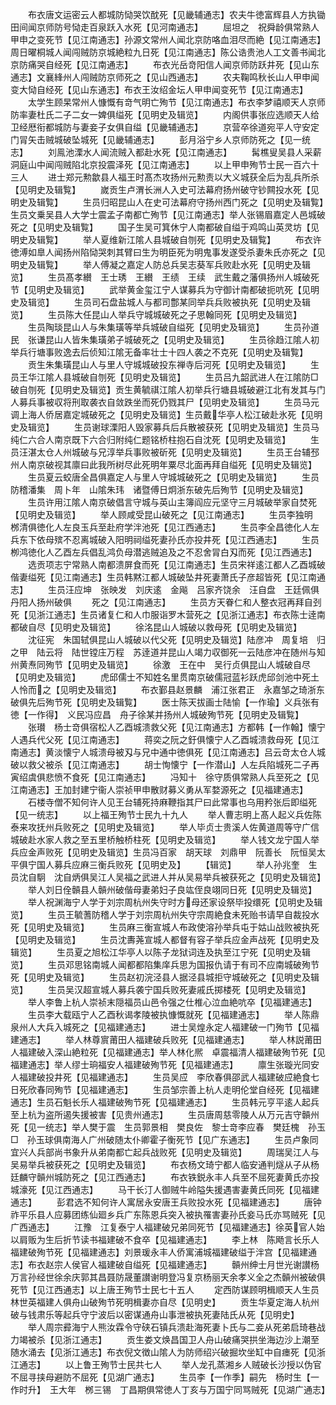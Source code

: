 <!-- { "loadSidebar": true } -->
　　布衣唐文运密云人都城防恸哭饮酖死【见畿辅通志】农夫牛徳富辉县人方执锄田间闻京师防号恸走百泉跃入水死【见河南通志】
　　屈坦之　祝舜龄俱常熟人甲申之变死节【见江南通志】孙源文常州人闻北京防咯血泪尽而絶【见江南通志】周日曜桐城人闻闯贼防京城絶粒九日死【见江南通志】陈公诰贵池人工文善书闻北京防痛哭自经死【见江南通志】
　　布衣光岳竒阳信人闻京师防跃井死【见山东通志】文襄綘州人闯贼防京师死之【见山西通志】
　　农夫鞠鸣秋长山人甲申闻变大恸自经死【见山东通志】布衣王汝绍金坛人甲申闻变死节【见江南通志】
　　太学生顾杲常州人慷慨有竒气明亡殉节【见江南通志】布衣李梦禧顺天人京师防率妻杜氏二子二女一婢俱缢死【见明史及辑览】
　　内阁供事张应选顺天人给卫经厯衔都城防与妻妾子女俱自缢【见畿辅通志】
　　京营卒徐道宛平人守安定门冐矢击贼城破坠城死【见畿辅通志】
　　彭月浴宁乡人京师防死之【见一统志】
　　刘鳯池溧水人闻流贼入都赴水死【见江南通志】
　　髯樵叟吴县人采薪洞庭山中闻闯贼陷北京投震泽死【见江南通志】
　　以上甲申殉节士民一百六十三人
　　进士郑元勲歙县人福王时髙杰攻扬州元勲责以大义城获全后为乱兵所杀【见明史及辑覧】
　　嵗贡生卢渭长洲人入史可法幕府扬州破守钞闗投水死【见明史及辑覧】
　　生员归昭昆山人在史可法幕府守扬州西门死之【见明史及辑覧】生员文乗吴县人大学士震孟子南都亡殉节【见江南通志】举人张锡眉嘉定人邑城破死之【见明史及辑覧】
　　国子生吴可箕休宁人南都破自缢于鸡鸣山英灵坊【见明史及辑覧】
　　举人夏维新江隂人县城破自刎死【见明史及辑覧】
　　布衣许徳溥如臯人闻扬州陷恸哭刺其臂曰生为明臣死为明鬼事发遂受杀妻朱氏亦死之【见明史及辑覧】
　　举人傅凝之嘉定人防总兵吴志葵军兵败赴水死【见明史及辑览】
　　生员髙孝纉　王士琇　王纉　王绩　王续　武生戴之藩俱扬州人城破死节【见明史及辑览】
　　武举黄金玺江宁人谋募兵为守御计南都破扼吭死【见明史及辑览】
　　生员司石盘盐城人与都司鄷某同举兵兵败被执死【见明史及辑览】
　　生员陈大任昆山人举兵守城城破死之子思翰同死【见明史及辑览】
　　生员陶琰昆山人与朱集璜等举兵城破自缢死【见明史及辑览】
　　生员孙道民　张谦昆山人皆朱集璜弟子城破死之【见明史及辑览】
　　生员徐趋江隂人初举兵行塘事败逸去后侦知江隂无备率壮士十四人袭之不克死【见明史及辑覧】
　　贡生朱集璜昆山人与里人守城城破投东禅寺后河死【见明史及辑览】
　　生员王华江隂人县城破自刎死【见明史及辑览】
　　生员吕九韶武进人在江隂防□破自刎死【见明史及辑览】贡生黄毓祺江隂人初举兵行塘县城破避江北有发其与门人募兵事被収将刑取袭衣自敛跌坐而死仍戮其尸【见明史及辑览】
　　生员马元调上海人侨居嘉定城破死之【见明史及辑览】生员戴华亭人松江破赴氷死【见明史及辑览】
　　生员谢球溧阳人毁家募兵后兵散被获死【见明史及辑览】生员马纯仁六合人南京既下六合归附纯仁题铭桥柱抱石自沈死【见明史及辑览】
　　生员汪湛太仓人州城破与兄淳举兵事败被斫死【见明史及辑览】
　　生员王台辅邳州人南京破视其廪曰此我所树尽此死明年粟尽北面再拜自缢死【见明史及辑览】
　　生员夏云蛟唐全昌俱嘉定人与里人守城城破死之【见明史及辑览】
　　生员防稽潘集　周卜年　山隂朱玮　诸暨傅日炯浙东破先后殉节【见明史及辑览】
　　生员许用江隂人南京破倡言守城与英山主簿阎应元坚守三月城破举家自焚死【见明史及辑览】
　　举人顾咸受昆山破死之【见江南通志】
　　生员李独明　桞清俱徳化人左良玉兵至赴府学泮池死【见江西通志】
　　生员李全昌徳化人左兵东下依母殡不忍离城破入阳明祠缢死妻孙氏亦投井死【见江西通志】
　　生员栁鸿徳化人乙酉左兵倡乱鸿负母潜逃贼追及之不忍舍冐白刄而死【见江西通志】
　　选贡项志宁常熟人南都溃屏食而死【见江南通志】生员宋祥逺江都人乙酉城破偕妻缢死【见江南通志】生员韩黙江都人城破坠井死妻萧氏子彦超皆死【见江南通志】
　　生员汪应坤　张映发　刘庆逺　金飚　吕家齐饶余　汪自盘　王廷佩俱丹阳人扬州破俱
　　死之【见江南通志】
　　生员方天眷仁和人整衣冠再拜自刭死【见浙江通志】生员诸复仁和人巾服诣罗木营死之【见浙江通志】布衣陈士逹南都破自尽【见明史及辑览】
　　徐洺昆山人城破以救母死【见明史及辑览】
　　沈征宪　朱国轼俱昆山人城破以代父死【见明史及辑览】陆彦冲　周复培　归之甲　陆云将　陆世镗庄万程　苏逹道并昆山人竭力収御死一云陆彦冲在随州与知州黄焘同殉节【见明史及辑览】
　　徐激　王在中　吴行贞俱昆山人城破自尽【见明史及辑览】
　　虎邱儒士不知姓名里贯南京破儒冠蓝衫跃虎邱剑池中死土人怜而之【见明史及辑览】
　　布衣鄞县赵景麟　浦江张君正　永嘉邹之琦浙东破俱先后殉节死【见明史及辑覧】
　　医士陈天拔画士陆愉【一作瑜】义兵张有徳【一作得】　义民冯应昌　舟子徐某并扬州人城破殉节死【见明史及辑覧】
　　张瓉　杨士竒俱宿松人乙酉城溃救父死【见江南通志】方都韩【一作翰】懐宁人遇兵代父死【见江南通志】
　　蒋奕之阮之釪俱懐宁人乙酉城溃救母死【见江南通志】黄淡懐宁人城溃母被刄与兄中通中徳俱死【见江南通志】吕云竒太仓人城破以救父被杀【见江南通志】
　　胡士恂懐宁【一作潜山】人左兵陷城死二子再寅绍虞俱悲愤不食死【见江南通志】
　　冯知十　徐守质俱常熟人兵至死之【见江南通志】王加封建宁衞人崇祯甲申散财募义勇从军婺源死之【见福建通志】
　　石楼寺僧不知何许人见王台辅死持麻鞭指其尸曰此常事也乌用矜张后即缢死【见一统志】
　　以上福王殉节士民九十九人
　　举人曹志明上髙人起义兵佐陈泰来攻抚州兵败死之【见明史及辑览】
　　举人毕贞士贵溪人佐黄道周等守广信城破赴水家人救之至五里桥触桥柱死【见明史及辑览】
　　举人钱文龙宁国人举兵应金声败死【见明史及辑览】生员冯百家　胡天球　刘鼎甲　阮善长　阮恒吴太平俱宁国人募兵应麻三衡兵败死【见明史及】
　　【辑览】
　　举人孙兆奎　生员沈自駉　沈自炳俱吴江人吴福之武进人并从吴易举兵被获死之【见明史及辑览】
　　举人刘日佺贑县人贑州破偕母妻弟妇子良竑侄良翊同日死【见明史及辑览】
　　举人祝渊海宁人学于刘宗周杭州失守时方母还家设祭毕投缳死【见明史及辑览】
　　生员王毓蓍防稽人学于刘宗周杭州失守宗周絶食未死贻书请早自裁投水死【见明史及辑览】
　　生员麻三衡宣城人布政使溶孙举兵屯于姑山战败被执死【见明史及辑览】
　　生员沈夀荛宣城人都督有容子举兵应金声战死【见明史及辑览】
　　生员夏之旭松江华亭人以陈子龙狱词连及执至江宁死【见明史及辑览】
　　生员邓思铭南城人闻都都陷集庠兵思为国报仇请于有司不应南城破殉节死【见明史及辑览】
　　生员赵初浣泾县人据泾县城拒守城破死之【见明史及辑览】
　　生员吴汉超宣城人募兵袭宁国兵败死妻戚氏掷楼死【见明史及辑览】
　　举人李鲁上杭人崇祯末隠福员山邑令强之仕椎心泣血絶吭卒【见福建通志】
　　生员李大载瓯宁人乙酉秋谒孝陵被执慷慨就死【见福建通志】
　　举人陈鼎泉州人大兵入城死之【见福建通志】
　　进士吴煌永定人福建破一门殉节【见福建通志】
　　举人林尊賔莆田人福建破兵败死【见福建通志】
　　举人林説莆田人福建破入深山絶粒死【见福建通志】举人林化熈　卓震福清人福建破殉节死【见福建通志】举人缪士珦福安人福建破殉节死【见福建通志】
　　廪生张璇光同安人福建破投井死【见福建通志】
　　生员吴应　李欣春俱邵武人福建破应絶食七日死欣春同殉节【见福建通志】
　　生员邹宗善上杭人走明伦堂自经死【见福建通志】生员石魁长乐人福建破殉节死【见福建通志】
　　生员韩元亨平逺人起兵至上杭为盗所遏失援被害【见贵州通志】
　　生员唐周慈零陵人从万元吉守贑州死【见一统志】举人樊于震　生员郭景相　樊良佐　黎士竒李应春　樊廷槐　孙玉□　孙玉球俱南海人广州破随太仆卿霍子衡死节【见广东通志】
　　生员卢象同宜兴人兵部尚书象升从弟南都亡起兵战败死【见明史及辑览】
　　周瑞吴江人与吴易举兵被获死之【见明史及辑览】
　　布衣杨文琦宁都人临安通判燧从子从杨廷麟守贑州城防死之【见江西通志】
　　布衣铁鋭永丰人兵至不屈死妻黄氏亦投城濠死【见江西通志】
　　马干长汀人御贼牛岭隘失援遇害妻黄氏同死【见福建通志】
　　彭君选不知何许人寓居永安唐王兵败投水死【见福建通志】
　　唐钟祚平乐县人应募团练仙廻乡兵广东陈恩兵突入被执罹害妻孙氏妾马氏亦骂贼死【见广西通志】
　　江豫　江复泰宁人福建破兄弟同死节【见福建通志】徐英官人始以肩贩为生后折节读书福建破不食卒【见福建通志】
　　李上林　陈飏言长乐人福建破殉节死【见福建通志】刘景瑗永丰人侨寓浦城福建破缢于泮宫【见福建通志】布衣赵宗人侯官人福建破自缢死【见福建通志】
　　贑州绅士月世光谢讃杨万言孙经世徐余庆郭其昌聂防晟董讃谢明登冯复京杨丽天余孝义全之杰贑州被破俱死节【见江西通志】以上唐王殉节士民七十五人
　　定西防谋顾明楫顺天人生员林世英福建人俱舟山破殉节死明楫妻亦自尽【见明史】
　　贡生华夏定海人杭州破与钱肃乐等起兵守宁波后以密谋通舟山事泄被执死妻陆氏从死【见明史】
　　举人周宗彛海宁人熊汝霖令守硖石镇兵溃赴海死妻卜氏与二妾从死弟启琦巷战力竭被杀【见浙江通志】
　　贡生娄文焕昌国卫人舟山破痛哭拱坐海边沙上潮至随水涌去【见浙江通志】布衣倪文徴山隂人为防师绍兴破掘坎坐缸中自瘗死【见浙江通志】
　　以上鲁王殉节士民共七人
　　举人龙孔蒸湘乡人贼破长沙授以伪官不屈寻挟母避防不屈死【见湖广通志】
　　生员李【一作季】嗣先　杨时生【一作时升】　王大年　桞三锡　丁昌期俱常徳人丁亥与万国宁同骂贼死【见湖广通志】
